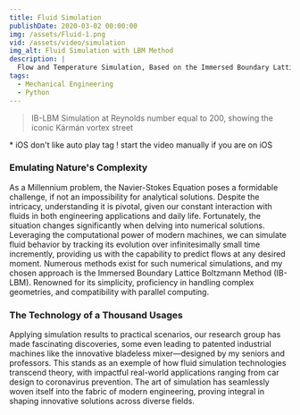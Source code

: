 ```yaml
---
title: Fluid Simulation
publishDate: 2020-03-02 00:00:00
img: /assets/Fluid-1.png
vid: /assets/video/simulation
img_alt: Fluid Simulation with LBM Method
description: |
  Flow and Temperature Simulation, Based on the Immersed Boundary Lattice Bolzman Method (IB-LBM). 
tags:
  - Mechanical Engineering
  - Python
---
```


> IB-LBM Simulation at Reynolds number equal to 200, showing the iconic Kármán vortex street

\* iOS don't like auto play tag ! start the video manually if you are on iOS

### Emulating Nature's Complexity
As a Millennium problem, the Navier-Stokes Equation poses a formidable challenge, if not an impossibility for analytical solutions. Despite the intricacy, understanding it is pivotal, given our constant interaction with fluids in both engineering applications and daily life. Fortunately, the situation changes significantly when delving into numerical solutions. Leveraging the computational power of modern machines, we can simulate fluid behavior by tracking its evolution over infinitesimally small time incremently, providing us with the capability to predict flows at any desired moment.
Numerous methods exist for such numerical simulations, and my chosen approach is the Immersed Boundary Lattice Boltzmann Method (IB-LBM). Renowned for its simplicity, proficiency in handling complex geometries, and compatibility with parallel computing.

### The Technology of a Thousand Usages
Applying simulation results to practical scenarios, our research group has made fascinating discoveries, some even leading to patented industrial machines like the innovative bladeless mixer—designed by my seniors and professors. This stands as an exemple of how fluid simulation technologies transcend theory, with impactful real-world applications ranging from car design to coronavirus prevention. The art of simulation has seamlessly woven itself into the fabric of modern engineering, proving integral in shaping innovative solutions across diverse fields.